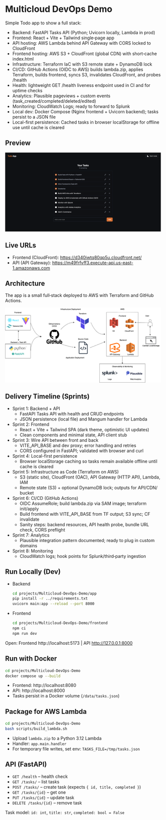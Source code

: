 # Multicloud DevOps Demo

Simple Todo app to show a full stack:

- Backend: FastAPI Tasks API (Python; Uvicorn locally, Lambda in prod)
- Frontend: React + Vite + Tailwind single‑page app
- API hosting: AWS Lambda behind API Gateway with CORS locked to CloudFront
- Frontend hosting: AWS S3 + CloudFront (global CDN) with short‑cache index.html
- Infrastructure: Terraform IaC with S3 remote state + DynamoDB lock
- CI/CD: GitHub Actions (OIDC to AWS) builds lambda.zip, applies Terraform, builds frontend, syncs S3, invalidates CloudFront, and probes /health
- Health: lightweight GET /health liveness endpoint used in CI and for uptime checks
- Analytics: Plausible pageviews + custom events (task_created/completed/deleted/edited)
- Monitoring: CloudWatch Logs; ready to forward to Splunk
- Local dev: Docker Compose (Nginx frontend + Uvicorn backend); tasks persist to a JSON file
- Local-first persistence: Cached tasks in browser localStorage for offline use until cache is cleared

## Preview

<img src="docs/todo-app.png" alt="Todo App UI" />

## Live URLs

- Frontend (CloudFront): https://d340jwtq80qp5u.cloudfront.net/
- API (API Gateway): https://m49frfvff3.execute-api.us-east-1.amazonaws.com

## Architecture

The app is a small full‑stack deployed to AWS with Terraform and GitHub Actions.

![Architecture Diagram](docs/todo-app.drawio.png)

## Delivery Timeline (Sprints)

- Sprint 1: Backend + API
  - FastAPI Tasks API with health and CRUD endpoints
  - JSON persistence (local file) and Mangum handler for Lambda
- Sprint 2: Frontend
  - React + Vite + Tailwind SPA (dark theme, optimistic UI updates)
  - Clean components and minimal state, API client stub
- Sprint 3: Wire API between front and back
  - VITE_API_BASE and dev proxy; error handling and retries
  - CORS configured in FastAPI; validated with browser and curl
- Sprint 4: Local-first persistence
  - Browser localStorage caching so tasks remain available offline until cache is cleared
- Sprint 5: Infrastructure as Code (Terraform on AWS)
  - S3 (static site), CloudFront (OAC), API Gateway (HTTP API), Lambda, IAM
  - Remote state (S3) + optional DynamoDB lock; outputs for API/CDN/ bucket
- Sprint 6: CI/CD (GitHub Actions)
  - OIDC AssumeRole; build lambda.zip via SAM image; terraform init/apply
  - Build frontend with VITE_API_BASE from TF output; S3 sync; CF invalidate
  - Sanity steps: backend resources, API health probe, bundle URL check, CORS preflight
- Sprint 7: Analytics
  - Plausible integration pattern documented; ready to plug in custom domains
- Sprint 8: Monitoring
  - CloudWatch logs; hook points for Splunk/third‑party ingestion

## Run Locally (Dev)

- Backend
  ```bash
  cd projects/Multicloud-DevOps-Demo/app
  pip install -r ../requirements.txt
  uvicorn main:app --reload --port 8000
  ```

- Frontend
  ```bash
  cd projects/Multicloud-DevOps-Demo/frontend
  npm ci
  npm run dev
  ```

Open: Frontend http://localhost:5173  |  API http://127.0.0.1:8000

## Run with Docker

```bash
cd projects/Multicloud-DevOps-Demo
docker compose up --build
```

- Frontend: http://localhost:8080
- API: http://localhost:8000
- Tasks persist in a Docker volume (`/data/tasks.json`)

## Package for AWS Lambda

```bash
cd projects/Multicloud-DevOps-Demo
bash scripts/build_lambda.sh
```

- Upload `lambda.zip` to a Python 3.12 Lambda
- Handler: `app.main.handler`
- For temporary file writes, set env: `TASKS_FILE=/tmp/tasks.json`

## API (FastAPI)

- `GET /health` – health check
- `GET /tasks/` – list tasks
- `POST /tasks/` – create task (expects `{ id, title, completed }`)
- `GET /tasks/{id}` – get one
- `PUT /tasks/{id}` – update task
- `DELETE /tasks/{id}` – remove task

Task model: `id: int`, `title: str`, `completed: bool = False`

## 
